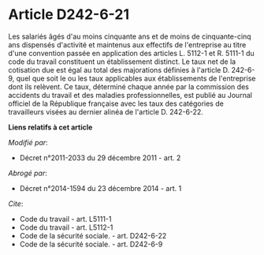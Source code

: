 # Article D242-6-21

Les salariés âgés d'au moins cinquante ans et de moins de cinquante-cinq ans dispensés d'activité et maintenus aux effectifs
de l'entreprise au titre d'une convention passée en application des articles L. 5112-1 et R. 5111-1 du code du travail
constituent un établissement distinct. Le taux net de la cotisation due est égal au total des majorations définies à
l'article D. 242-6-9, quel que soit le ou les taux applicables aux établissements de l'entreprise dont ils relèvent. Ce taux,
déterminé chaque année par la commission des accidents du travail et des maladies professionnelles, est publié au Journal
officiel de la République française avec les taux des catégories de travailleurs visées au dernier alinéa de l'article D.
242-6-22.

**Liens relatifs à cet article**

_Modifié par_:

  - Décret n°2011-2033 du 29 décembre 2011 - art. 2

_Abrogé par_:

  - Décret n°2014-1594 du 23 décembre 2014 - art. 1

_Cite_:

  - Code du travail - art. L5111-1
  - Code du travail - art. L5112-1
  - Code de la sécurité sociale. - art. D242-6-22
  - Code de la sécurité sociale. - art. D242-6-9
